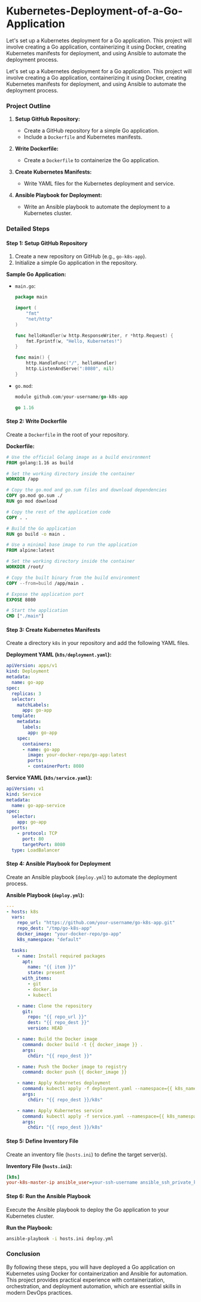 # Kubernetes-Deployment-of-a-Go-Application
Let's set up a Kubernetes deployment for a Go application. This project will involve creating a Go application, containerizing it using Docker, creating Kubernetes manifests for deployment, and using Ansible to automate the deployment process.



Let's set up a Kubernetes deployment for a Go application. This project will involve creating a Go application, containerizing it using Docker, creating Kubernetes manifests for deployment, and using Ansible to automate the deployment process.

### Project Outline

1. **Setup GitHub Repository:**
   - Create a GitHub repository for a simple Go application.
   - Include a `Dockerfile` and Kubernetes manifests.

2. **Write Dockerfile:**
   - Create a `Dockerfile` to containerize the Go application.

3. **Create Kubernetes Manifests:**
   - Write YAML files for the Kubernetes deployment and service.

4. **Ansible Playbook for Deployment:**
   - Write an Ansible playbook to automate the deployment to a Kubernetes cluster.

### Detailed Steps

#### Step 1: Setup GitHub Repository

1. Create a new repository on GitHub (e.g., `go-k8s-app`).
2. Initialize a simple Go application in the repository.

**Sample Go Application:**

- `main.go`:
    ```go
    package main

    import (
        "fmt"
        "net/http"
    )

    func helloHandler(w http.ResponseWriter, r *http.Request) {
        fmt.Fprintf(w, "Hello, Kubernetes!")
    }

    func main() {
        http.HandleFunc("/", helloHandler)
        http.ListenAndServe(":8080", nil)
    }
    ```

- `go.mod`:
    ```go
    module github.com/your-username/go-k8s-app

    go 1.16
    ```

#### Step 2: Write Dockerfile

Create a `Dockerfile` in the root of your repository.

**Dockerfile:**
```dockerfile
# Use the official Golang image as a build environment
FROM golang:1.16 as build

# Set the working directory inside the container
WORKDIR /app

# Copy the go.mod and go.sum files and download dependencies
COPY go.mod go.sum ./
RUN go mod download

# Copy the rest of the application code
COPY . .

# Build the Go application
RUN go build -o main .

# Use a minimal base image to run the application
FROM alpine:latest

# Set the working directory inside the container
WORKDIR /root/

# Copy the built binary from the build environment
COPY --from=build /app/main .

# Expose the application port
EXPOSE 8080

# Start the application
CMD ["./main"]
```

#### Step 3: Create Kubernetes Manifests

Create a directory `k8s` in your repository and add the following YAML files.

**Deployment YAML (`k8s/deployment.yaml`):**
```yaml
apiVersion: apps/v1
kind: Deployment
metadata:
  name: go-app
spec:
  replicas: 3
  selector:
    matchLabels:
      app: go-app
  template:
    metadata:
      labels:
        app: go-app
    spec:
      containers:
      - name: go-app
        image: your-docker-repo/go-app:latest
        ports:
        - containerPort: 8080
```

**Service YAML (`k8s/service.yaml`):**
```yaml
apiVersion: v1
kind: Service
metadata:
  name: go-app-service
spec:
  selector:
    app: go-app
  ports:
    - protocol: TCP
      port: 80
      targetPort: 8080
  type: LoadBalancer
```

#### Step 4: Ansible Playbook for Deployment

Create an Ansible playbook (`deploy.yml`) to automate the deployment process.

**Ansible Playbook (`deploy.yml`):**
```yaml
---
- hosts: k8s
  vars:
    repo_url: "https://github.com/your-username/go-k8s-app.git"
    repo_dest: "/tmp/go-k8s-app"
    docker_image: "your-docker-repo/go-app"
    k8s_namespace: "default"

  tasks:
    - name: Install required packages
      apt:
        name: "{{ item }}"
        state: present
      with_items:
        - git
        - docker.io
        - kubectl

    - name: Clone the repository
      git:
        repo: "{{ repo_url }}"
        dest: "{{ repo_dest }}"
        version: HEAD

    - name: Build the Docker image
      command: docker build -t {{ docker_image }} .
      args:
        chdir: "{{ repo_dest }}"

    - name: Push the Docker image to registry
      command: docker push {{ docker_image }}

    - name: Apply Kubernetes deployment
      command: kubectl apply -f deployment.yaml --namespace={{ k8s_namespace }}
      args:
        chdir: "{{ repo_dest }}/k8s"

    - name: Apply Kubernetes service
      command: kubectl apply -f service.yaml --namespace={{ k8s_namespace }}
      args:
        chdir: "{{ repo_dest }}/k8s"
```

#### Step 5: Define Inventory File

Create an inventory file (`hosts.ini`) to define the target server(s).

**Inventory File (`hosts.ini`):**
```ini
[k8s]
your-k8s-master-ip ansible_user=your-ssh-username ansible_ssh_private_key_file=/path/to/your/private/key
```

#### Step 6: Run the Ansible Playbook

Execute the Ansible playbook to deploy the Go application to your Kubernetes cluster.

**Run the Playbook:**
```sh
ansible-playbook -i hosts.ini deploy.yml
```

### Conclusion

By following these steps, you will have deployed a Go application on Kubernetes using Docker for containerization and Ansible for automation. This project provides practical experience with containerization, orchestration, and deployment automation, which are essential skills in modern DevOps practices.
